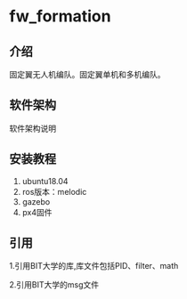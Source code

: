 # fw_formation

## 介绍

固定翼无人机编队。固定翼单机和多机编队。

## 软件架构

软件架构说明

## 安装教程

1. ubuntu18.04
2. ros版本：melodic
3. gazebo
4. px4固件

## 引用

1.引用BIT大学的库,库文件包括PID、filter、math 

2.引用BIT大学的msg文件